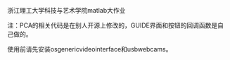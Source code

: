 浙江理工大学科技与艺术学院matlab大作业

注：PCA的相关代码是在别人开源上修改的，GUIDE界面和按钮的回调函数是自己做的。

使用前请先安装osgenericvideointerface和usbwebcams。